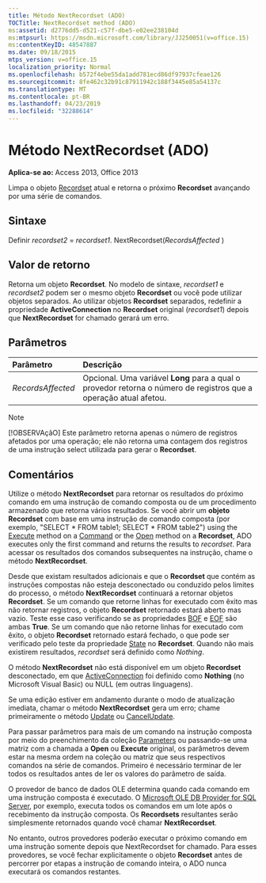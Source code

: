 ```yaml
---
title: Método NextRecordset (ADO)
TOCTitle: NextRecordset method (ADO)
ms:assetid: d2776dd5-d521-c57f-dbe5-e02ee238104d
ms:mtpsurl: https://msdn.microsoft.com/library/JJ250051(v=office.15)
ms:contentKeyID: 48547887
ms.date: 09/18/2015
mtps_version: v=office.15
localization_priority: Normal
ms.openlocfilehash: b572f4ebe55da1add781ecd86df97937cfeae126
ms.sourcegitcommit: 8fe462c32b91c87911942c188f3445e85a54137c
ms.translationtype: MT
ms.contentlocale: pt-BR
ms.lasthandoff: 04/23/2019
ms.locfileid: "32288614"
---
```

# <a name="nextrecordset-method-ado"></a>Método NextRecordset (ADO)

**Aplica-se ao:** Access 2013, Office 2013
 
Limpa o objeto [Recordset](recordset-object-ado.md) atual e retorna o próximo **Recordset** avançando por uma série de comandos.

## <a name="syntax"></a>Sintaxe

Definir *recordset2*  =  *recordset1*. NextRecordset(*RecordsAffected* )

## <a name="return-value"></a>Valor de retorno

Retorna um objeto **Recordset**. No modelo de sintaxe, *recordset1* e *recordset2* podem ser o mesmo objeto **Recordset** ou você pode utilizar objetos separados. Ao utilizar objetos **Recordset** separados, redefinir a propriedade **ActiveConnection** no **Recordset** original (*recordset1*) depois que **NextRecordset** for chamado gerará um erro.

## <a name="parameters"></a>Parâmetros

|Parâmetro|Descrição|
|:--------|:----------|
|*RecordsAffected* |Opcional. Uma variável **Long** para a qual o provedor retorna o número de registros que a operação atual afetou.|

> [!NOTE]
> [!OBSERVAçãO] Este parâmetro retorna apenas o número de registros afetados por uma operação; ele não retorna uma contagem dos registros de uma instrução select utilizada para gerar o **Recordset**.

## <a name="remarks"></a>Comentários

Utilize o método **NextRecordset** para retornar os resultados do próximo comando em uma instrução de comando composta ou de um procedimento armazenado que retorna vários resultados. Se você abrir um **objeto Recordset** com base em uma instrução de comando composta (por exemplo, "SELECT \* FROM table1; SELECT \* FROM table2") using the [Execute](https://docs.microsoft.com/office/vba/access/concepts/miscellaneous/execute-method-ado-command) method on a [Command](command-object-ado.md) or the [Open](open-method-ado-recordset.md) method on a **Recordset**, ADO executes only the first command and returns the results to *recordset*. Para acessar os resultados dos comandos subsequentes na instrução, chame o método **NextRecordset**.

Desde que existam resultados adicionais e que o **Recordset** que contém as instruções compostas não esteja desconectado ou conduzido pelos limites do processo, o método **NextRecordset** continuará a retornar objetos **Recordset**. Se um comando que retorne linhas for executado com êxito mas não retornar registros, o objeto **Recordset** retornado estará aberto mas vazio. Teste esse caso verificando se as propriedades [BOF](bof-eof-properties-ado.md) e [EOF](bof-eof-properties-ado.md) são ambas **True**. Se um comando que não retorne linhas for executado com êxito, o objeto **Recordset** retornado estará fechado, o que pode ser verificado pelo teste da propriedade [State](state-property-ado.md) no **Recordset**. Quando não mais existirem resultados, *recordset* será definido como *Nothing*.

O método **NextRecordset** não está disponível em um objeto **Recordset** desconectado, em que [ActiveConnection](activeconnection-property-ado.md) foi definido como **Nothing** (no Microsoft Visual Basic) ou NULL (em outras linguagens).

Se uma edição estiver em andamento durante o modo de atualização imediata, chamar o método **NextRecordset** gera um erro; chame primeiramente o método [Update](update-method-ado.md) ou [CancelUpdate](cancelupdate-method-ado.md).

Para passar parâmetros para mais de um comando na instrução composta por meio do preenchimento da coleção [Parameters](parameters-collection-ado.md) ou passando-se uma matriz com a chamada a **Open** ou **Execute** original, os parâmetros devem estar na mesma ordem na coleção ou matriz que seus respectivos comandos na série de comandos. Primeiro é necessário terminar de ler todos os resultados antes de ler os valores do parâmetro de saída.

O provedor de banco de dados OLE determina quando cada comando em uma instrução composta é executado. O [Microsoft OLE DB Provider for SQL Server](microsoft-ole-db-provider-for-sql-server.md), por exemplo, executa todos os comandos em um lote após o recebimento da instrução composta. Os **Recordsets** resultantes serão simplesmente retornados quando você chamar **NextRecordset**.

No entanto, outros provedores poderão executar o próximo comando em uma instrução somente depois que NextRecordset for chamado. Para esses provedores, se você fechar explicitamente o objeto **Recordset** antes de percorrer por etapas a instrução de comando inteira, o ADO nunca executará os comandos restantes.

